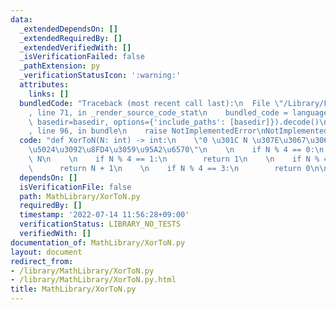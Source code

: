 ```yaml
---
data:
  _extendedDependsOn: []
  _extendedRequiredBy: []
  _extendedVerifiedWith: []
  _isVerificationFailed: false
  _pathExtension: py
  _verificationStatusIcon: ':warning:'
  attributes:
    links: []
  bundledCode: "Traceback (most recent call last):\n  File \"/Library/Frameworks/Python.framework/Versions/3.8/lib/python3.8/site-packages/onlinejudge_verify/documentation/build.py\"\
    , line 71, in _render_source_code_stat\n    bundled_code = language.bundle(stat.path,\
    \ basedir=basedir, options={'include_paths': [basedir]}).decode()\n  File \"/Library/Frameworks/Python.framework/Versions/3.8/lib/python3.8/site-packages/onlinejudge_verify/languages/python.py\"\
    , line 96, in bundle\n    raise NotImplementedError\nNotImplementedError\n"
  code: "def XorToN(N: int) -> int:\n    \"0 \u301C N \u307E\u3067\u306E XOR \u306E\
    \u5024\u3092\u8FD4\u3059\u95A2\u6570\"\n    \n    if N % 4 == 0:\n        return\
    \ N\n    \n    if N % 4 == 1:\n        return 1\n    \n    if N % 4 == 2:\n  \
    \      return N + 1\n    \n    if N % 4 == 3:\n        return 0\n\nprint(XorToN(196))"
  dependsOn: []
  isVerificationFile: false
  path: MathLibrary/XorToN.py
  requiredBy: []
  timestamp: '2022-07-14 11:56:28+09:00'
  verificationStatus: LIBRARY_NO_TESTS
  verifiedWith: []
documentation_of: MathLibrary/XorToN.py
layout: document
redirect_from:
- /library/MathLibrary/XorToN.py
- /library/MathLibrary/XorToN.py.html
title: MathLibrary/XorToN.py
---
```

